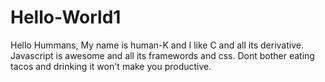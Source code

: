 # Hello-World1

Hello Hummans,
My name is human-K and I like C and all its derivative. Javascript is awesome and all its framewords and css.
Dont bother eating tacos and  drinking  it won't make you productive.
